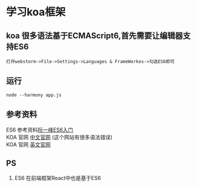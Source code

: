# 学习koa框架

## koa 很多语法基于ECMAScript6,首先需要让编辑器支持ES6
`打开webstorm->File->Settings->Languages & FrameWorkes->勾选ES6即可`

## 运行
`node --harmony app.js`

## 参考资料
ES6 参考资料[阮一峰ES6入门](http://es6.ruanyifeng.com/) <br>
KOA 官网 [中文官网](http://koa.bootcss.com/) (这个网站有很多语法错误) <br>
KOA 官网 [英文官网](http://koajs.com/)<br>

## PS
1. ES6 在前端框架React中也是基于ES6
